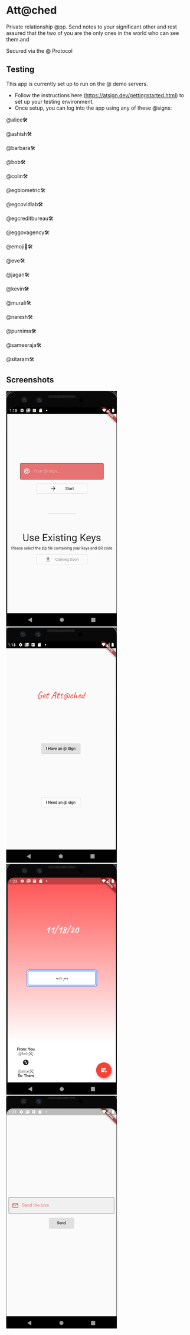 # Att@ched

Private relationship @pp. Send notes to your significant other and rest assured that the two of you are the only ones in the world who can see them.and

Secured via the @ Protocol

## Testing
This app is currently set up to run on the @ demo servers. 
- Follow the instructions here (https://atsign.dev/gettingstarted.html) to set up your testing environment.
- Once setup, you can log into the app using any of these @signs:

@alice🛠

@ashish🛠

@barbara🛠

@bob🛠

@colin🛠

@egbiometric🛠

@egcovidlab🛠

@egcreditbureau🛠

@eggovagency🛠

@emoji🦄🛠

@eve🛠

@jagan🛠

@kevin🛠

@murali🛠

@naresh🛠

@purnima🛠

@sameeraja🛠

@sitaram🛠

## Screenshots

<img src="https://github.com/jtmuller5/attached/blob/main/assets/screenshots/attached_sign_in.png" width="300"/>
<img src="https://github.com/jtmuller5/attached/blob/main/assets/screenshots/attached_welcome.png" width="300"/>
<img src="https://github.com/jtmuller5/attached/blob/main/assets/screenshots/love_note.png" width="300"/>
<img src="https://github.com/jtmuller5/attached/blob/main/assets/screenshots/send_message.png" width="300"/>
